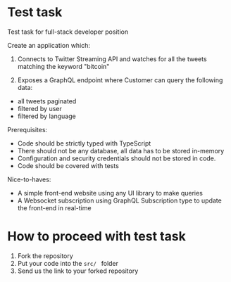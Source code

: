 # Test task
Test task for full-stack developer position

Create an application which:

1. Connects to Twitter Streaming API and watches for all the tweets matching the keyword "bitcoin"

2. Exposes a GraphQL endpoint where Customer can query the following data:
  * all tweets paginated
  * filtered by user
  * filtered by language

Prerequisites:

  * Code should be strictly typed with TypeScript
  * There should not be any database, all data has to be stored in-memory
  * Configuration and security credentials should not be stored in code.
  * Code should be covered with tests

Nice-to-haves:
  * A simple front-end website using any UI library to make queries
  * A Websocket subscription using GraphQL Subscription type to update the front-end in real-time

# How to proceed with test task

1. Fork the repository
2. Put your code into the ```src/ ``` folder
3. Send us the link to your forked repository
